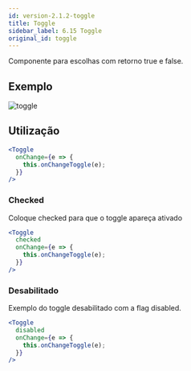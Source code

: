 ```yaml
---
id: version-2.1.2-toggle
title: Toggle
sidebar_label: 6.15 Toggle
original_id: toggle
---
```


Componente para escolhas com retorno true e false.

## Exemplo
![toggle](assets/images_components/v2.0.0/toggle.jpg)
## Utilização

```jsx harmony
<Toggle
  onChange={e => {
    this.onChangeToggle(e);
  }}
/>
```

###  Checked
Coloque checked para que o toggle apareça ativado

```jsx harmony
<Toggle
  checked
  onChange={e => {
    this.onChangeToggle(e);
  }}
/>
```
### Desabilitado
Exemplo do toggle desabilitado com a flag disabled.

```jsx harmony
<Toggle
  disabled
  onChange={e => {
    this.onChangeToggle(e);
  }}
/>
```

